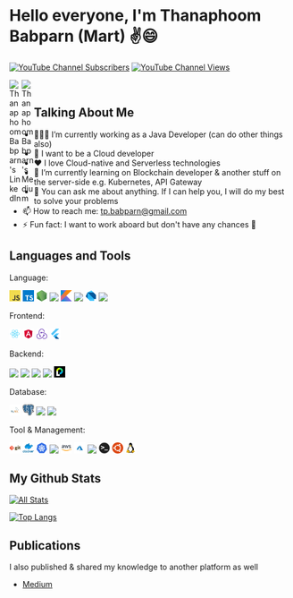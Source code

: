 # Hello everyone, I'm Thanaphoom Babparn (Mart) ✌😄

[![YouTube Channel Subscribers](https://img.shields.io/youtube/channel/subscribers/UC5JMHvrfKREtQoDi_AQO_Hg?label=People%20subscribed%20to%20my%20channel&style=social)](https://www.youtube.com/channel/UC5JMHvrfKREtQoDi_AQO_Hg?sub_confirmation=1) 
[![YouTube Channel Views](https://img.shields.io/youtube/channel/views/UC5JMHvrfKREtQoDi_AQO_Hg?label=Total%20views%20on%20my%20channel&style=social)](https://www.youtube.com/channel/UC5JMHvrfKREtQoDi_AQO_Hg?sub_confirmation=1)

<a href="https://www.linkedin.com/in/thanaphoom-babparn/">
  <img align="left" alt="Thanaphoom Babparn's LinkedIn" width="22px" src="https://cdn.jsdelivr.net/npm/simple-icons@v3/icons/linkedin.svg" />
</a>
<a href="https://medium.com/@tpbabparn">
  <img align="left" alt="Thanaphoom Babparn's Medium" width="22px" src="https://cdn.jsdelivr.net/npm/simple-icons@3.0.1/icons/medium.svg" />
</a>
<br />

Talking About Me
---

- 👨🏽‍💻 I’m currently working as a Java Developer (can do other things also)
- 💭 I want to be a Cloud developer
- ❤ I love Cloud-native and Serverless technologies 
- 🌱 I’m currently learning on Blockchain developer & another stuff on the server-side e.g. Kubernetes, API Gateway
- 💬 You can ask me about anything. If I can help you, I will do my best to solve your problems
- 📫 How to reach me: tp.babparn@gmail.com
- ⚡ Fun fact: I want to work aboard but don't have any chances 🥺

Languages and Tools
---

Language:

<code><img height="20" src="https://raw.githubusercontent.com/github/explore/80688e429a7d4ef2fca1e82350fe8e3517d3494d/topics/javascript/javascript.png"></code>
<code><img height="20" src="https://raw.githubusercontent.com/github/explore/80688e429a7d4ef2fca1e82350fe8e3517d3494d/topics/typescript/typescript.png"></code>
<code><img height="20" src="https://raw.githubusercontent.com/github/explore/80688e429a7d4ef2fca1e82350fe8e3517d3494d/topics/nodejs/nodejs.png"></code>
<code><img height="20" src="https://brandslogos.com/wp-content/uploads/images/large/java-logo-1.png"></code>
<code><img height="20" src="https://raw.githubusercontent.com/github/explore/80688e429a7d4ef2fca1e82350fe8e3517d3494d/topics/kotlin/kotlin.png"></code>
<code><img height="20" src="https://i.pinimg.com/originals/ca/1f/74/ca1f746d6f232f87fca4e4d94ef6f3ab.png"></code>
<code><img height="20" src="https://raw.githubusercontent.com/github/explore/80688e429a7d4ef2fca1e82350fe8e3517d3494d/topics/dart/dart.png"></code>
<code><img height="20" src="https://github.com/jalbertsr/logo-badge-images/blob/master/img/rsz_python.png?raw=true"></code>

Frontend:

<code><img height="20" src="https://raw.githubusercontent.com/github/explore/80688e429a7d4ef2fca1e82350fe8e3517d3494d/topics/react/react.png"></code>
<code><img height="20" src="https://raw.githubusercontent.com/github/explore/80688e429a7d4ef2fca1e82350fe8e3517d3494d/topics/angular/angular.png"></code>
<code><img height="20" src="https://raw.githubusercontent.com/github/explore/80688e429a7d4ef2fca1e82350fe8e3517d3494d/topics/redux/redux.png"></code>
<code><img height="20" src="https://raw.githubusercontent.com/github/explore/80688e429a7d4ef2fca1e82350fe8e3517d3494d/topics/flutter/flutter.png"></code>

Backend:

<code><img height="20" src="https://springboottutorials.files.wordpress.com/2018/03/cropped-springboot.png?w=128"></code>
<code><img height="20" src="https://www.ivankrizsan.se/wp-content/uploads/2019/12/spring_webflux_logo.png"></code>
<code><img height="20" src="https://github.com/MarioTerron/logo-images/blob/master/logos/expressjs.png"></code>
<code><img height="20" src="https://miro.medium.com/max/724/1*_7-5UrGrKLuO_vEXP9t-OQ.png"></code>
<code><img height="20" src="https://github.com/MarioTerron/logo-images/blob/master/logos/passport.png"></code>


Database:

<code><img height="20" src="https://raw.githubusercontent.com/github/explore/80688e429a7d4ef2fca1e82350fe8e3517d3494d/topics/mysql/mysql.png"></code>
<code><img height="20" src="https://raw.githubusercontent.com/github/explore/80688e429a7d4ef2fca1e82350fe8e3517d3494d/topics/postgresql/postgresql.png"></code>
<code><img height="20" src="https://img.icons8.com/color/452/mongodb.png"></code>
<code><img height="20" src="https://cdn4.iconfinder.com/data/icons/google-i-o-2016/512/google_firebase-2-128.png"></code>

Tool & Management:

<code><img height="20" src="https://raw.githubusercontent.com/github/explore/80688e429a7d4ef2fca1e82350fe8e3517d3494d/topics/git/git.png"></code>
<code><img height="20" src="https://raw.githubusercontent.com/github/explore/80688e429a7d4ef2fca1e82350fe8e3517d3494d/topics/docker/docker.png"></code>
<code><img height="20" src="https://raw.githubusercontent.com/github/explore/80688e429a7d4ef2fca1e82350fe8e3517d3494d/topics/kubernetes/kubernetes.png"></code>
<code><img height="20" src="https://i0.wp.com/konghq.com/wp-content/uploads/2017/11/kong-community-team_512x512.png?ssl=1"></code>
<code><img height="20" src="https://raw.githubusercontent.com/github/explore/80688e429a7d4ef2fca1e82350fe8e3517d3494d/topics/aws/aws.png"></code>
<code><img height="20" src="https://raw.githubusercontent.com/github/explore/80688e429a7d4ef2fca1e82350fe8e3517d3494d/topics/azure/azure.png"></code>
<code><img height="20" src="https://img.favpng.com/21/22/23/google-cloud-platform-cloud-computing-google-search-png-favpng-kejBP7PNeWz2UAG4zPcm116g1.jpg"></code>
<code><img height="20" src="https://raw.githubusercontent.com/github/explore/80688e429a7d4ef2fca1e82350fe8e3517d3494d/topics/terminal/terminal.png"></code>
<code><img height="20" src="https://raw.githubusercontent.com/github/explore/80688e429a7d4ef2fca1e82350fe8e3517d3494d/topics/ubuntu/ubuntu.png"></code>
<code><img height="20" src="https://raw.githubusercontent.com/github/explore/80688e429a7d4ef2fca1e82350fe8e3517d3494d/topics/linux/linux.png"></code>
<br />

My Github Stats
---

[![All Stats](https://github-readme-stats.vercel.app/api?username=marttp&show_icons=true&theme=react)](https://github.com/marttp)

[![Top Langs](https://github-readme-stats.vercel.app/api/top-langs/?username=marttp&layout=compact&theme=react)](https://github.com/marttp)

Publications
---
I also published & shared my knowledge to another platform as well

- [Medium](https://medium.com/@tpbabparn)
